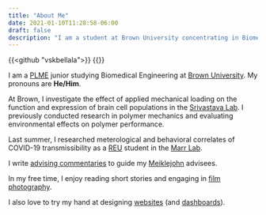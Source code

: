 ```yaml
---
title: "About Me"
date: 2021-01-10T11:28:58-06:00
draft: false
description: "I am a student at Brown University concentrating in Biomedical Engineering."
---
```

{{<github "vskbellala">}} 
{{<orcid>}}

I am a [PLME](https://plme.med.brown.edu/) junior studying Biomedical Engineering at [Brown University](https://www.brown.edu/). My pronouns are **He/Him**.

At Brown, I investigate the effect of applied mechanical loading on the function and expression of brain cell populations in the [Srivastava Lab](https://sites.brown.edu/srivastavalab/). I previously conducted research in polymer mechanics and evaluating environmental effects on polymer performance.

Last summer, I researched meterological and behavioral correlates of COVID-19 transmissibility as a [REU](https://www.schmalelab.spes.vt.edu/REU/home.html) student in the [Marr Lab](http://www.air.cee.vt.edu/).

I write [advising commentaries](/advising) to guide my [Meiklejohn](https://www.brown.edu/academics/college/advising/peer/) advisees.

In my free time, I enjoy reading short stories and engaging in [film photography](/photos).

I also love to try my hand at designing [websites](/projects/covid-visuals/) (and [dashboards](/projects/solar-charger)).